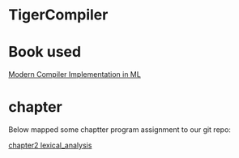 # TigerCompiler


# Book used
[Modern Compiler Implementation in ML](https://www.cs.princeton.edu/~appel/modern/ml/ "Modern Compiler Implementation in ML")

# chapter

Below mapped some chaptter program assignment to our git repo:

[chapter2 lexical_analysis](./lexical_analysis "chapter2 lexical_analysis")



